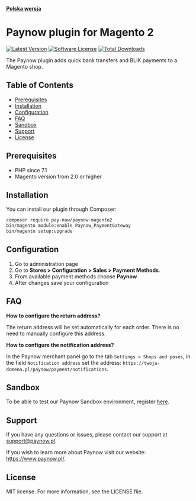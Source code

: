 [**Polska wersja**][ext0]

# Paynow plugin for Magento 2

[![Latest Version](https://img.shields.io/github/release/pay-now/paynow-magento2.svg)](https://github.com/pay-now/paynow-magento2/releases)
[![Software License](https://img.shields.io/badge/license-MIT-brightgreen.svg)](LICENSE)
[![Total Downloads](https://img.shields.io/packagist/dt/pay-now/paynow-magento2)](https://packagist.org/packages/pay-now/paynow-magento2)

The Paynow plugin adds quick bank transfers and BLIK payments to a Magento shop.

## Table of Contents

- [Prerequisites](#prerequisites)
- [Installation](#installation)
- [Configuration](#configuration)
- [FAQ](#FAQ)
- [Sandbox](#sandbox)
- [Support](#support)
- [License](#license)

## Prerequisites

- PHP since 7.1
- Magento version from 2.0 or higher

## Installation

You can install our plugin through Composer:
```bash
composer require pay-now/paynow-magento2
bin/magento module:enable Paynow_PaymentGateway
bin/magento setup:upgrade
```

## Configuration

1. Go to administration page
2. Go to **Stores > Configuration > Sales > Payment Methods**.
3. From available payment methods choose **Paynow**
4. After changes save your configuration

## FAQ

**How to configure the return address?**

The return address will be set automatically for each order. There is no need to manually configure this address.

**How to configure the notification address?**

In the Paynow merchant panel go to the tab `Settings > Shops and poses`, in the field `Notification address` set the address:
`https://twoja-domena.pl/paynow/payment/notifications`.

## Sandbox

To be able to test our Paynow Sandbox environment, register [here][ext2].

## Support

If you have any questions or issues, please contact our support at support@paynow.pl.

If you wish to learn more about Paynow visit our website: https://www.paynow.pl/.

## License

MIT license. For more information, see the LICENSE file.

[ext0]: README.md
[ext1]: https://github.com/pay-now/paynow-magento2/releases/latest
[ext2]: https://panel.sandbox.paynow.pl/auth/register

